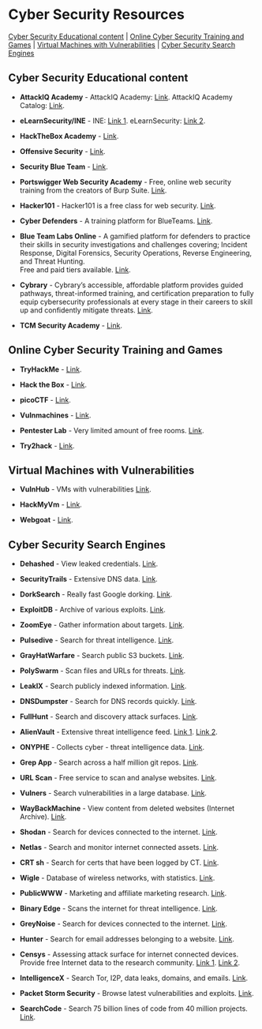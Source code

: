 # **Cyber Security Resources**

[Cyber Security Educational content](#cyber-security-educational-content) | 
[Online Cyber Security Training and Games](#online-cyber-security-training-and-games) | 
[Virtual Machines with Vulnerabilities](#virtual-machines-with-vulnerabilities) | 
[Cyber Security Search Engines](#cyber-security-search-engines)

## **Cyber Security Educational content**

* **AttackIQ Academy** - 
AttackIQ Academy: [Link](https://academy.attackiq.com/ "AttackIQ Academy"). 
AttackIQ Academy Catalog: [Link](https://academy.attackiq.com/catalog?labels=%5B%5D&page=1&values=%5B%5D "AttackIQ Academy Catalog").

* **eLearnSecurity/INE** - 
INE: [Link 1](https://ine.com/ "INE"). 
eLearnSecurity: [Link 2](https://elearnsecurity.com "eLearnSecurity").

* **HackTheBox Academy** - 
[Link](https://academy.hackthebox.com/ "HackTheBox Academy").

* **Offensive Security** - 
[Link](https://www.offensive-security.com/ "Offensive Security").

* **Security Blue Team** - 
[Link](https://securityblue.team/ "Security Blue Team").

* **Portswigger Web Security Academy** - Free, online web security training from the creators of Burp Suite.
[Link](https://portswigger.net/web-security "Portswigger Web Security Academy").

* **Hacker101** - Hacker101 is a free class for web security.
[Link](https://www.hacker101.com/ "Hacker101").

* **Cyber Defenders** - A training platform for  BlueTeams.
[Link](https://cyberdefenders.org/ "Cyber Defenders").

* **Blue Team Labs Online** - 
A gamified platform for defenders to practice their skills in security investigations and challenges covering; Incident Response, Digital Forensics, Security Operations, Reverse Engineering, and Threat Hunting.  
Free and paid tiers available.
[Link](https://blueteamlabs.online/ "Blue Team Labs Online").

* **Cybrary** - 
Cybrary’s accessible, affordable platform provides guided pathways, threat-informed training, and certification preparation to fully equip cybersecurity professionals at every stage in their careers to skill up and confidently mitigate threats.
[Link](https://www.cybrary.it/ "Cybrary").

* **TCM Security Academy** - 
[Link](https://academy.tcm-sec.com/ "TCM Security Academy").


## **Online Cyber Security Training and Games**

* **TryHackMe** - 
[Link](https://tryhackme.com/ "TryHackMe").

* **Hack the Box** - 
[Link](https://www.hackthebox.com/ "Hack the Box").

* **picoCTF** - 
[Link](https://picoctf.org/ "picoCTF").

* **Vulnmachines** - 
[Link](https://www.vulnmachines.com/ "Vulnmachines").

* **Pentester Lab** - Very limited amount of free rooms.
[Link](https://pentesterlab.com/ "Pentester Lab").

* **Try2hack** - 
[Link](https://try2hack.me/ "Try2hack").


## **Virtual Machines with Vulnerabilities**

* **VulnHub** - VMs with vulnerabilities
[Link](https://www.vulnhub.com/ "VulnHub").

* **HackMyVm** - 
[Link](https://hackmyvm.eu/ "Hack My VM").

* **Webgoat** - 
[Link](https://owasp.org/www-project-webgoat/ "Webgoat by OWASP").

## **Cyber Security Search Engines**

* **Dehashed** - View leaked credentials. 
[Link](https://www.dehashed.com/ "Dehashed").

* **SecurityTrails** - Extensive DNS data. 
[Link](https://securitytrails.com/ "SecurityTrails").

* **DorkSearch** - Really fast Google dorking. 
[Link](https://dorksearch.com/ "DorkSearch").

* **ExploitDB** - Archive of various exploits. 
[Link](https://www.exploit-db.com/ "ExploitDB").

* **ZoomEye** - Gather information about targets. 
[Link](https://www.zoomeye.org/ "ZoomEye").

* **Pulsedive** - Search for threat intelligence. 
[Link](https://pulsedive.com/ "Pulsedive").

* **GrayHatWarfare** - Search public S3 buckets. 
[Link](https://buckets.grayhatwarfare.com/ "GrayHatWarfare").

* **PolySwarm** - Scan files and URLs for threats. 
[Link](https://polyswarm.io/ "PolySwarm").

* **LeakIX** - Search publicly indexed information. 
[Link](https://leakix.net/ "LeakIX").

* **DNSDumpster** - Search for DNS records quickly. 
[Link](https://dnsdumpster.com/ "DNSDumpster").

* **FullHunt** - Search and discovery attack surfaces. 
[Link](https://fullhunt.io/ "FullHunt").

* **AlienVault** - Extensive threat intelligence feed. 
[Link 1](https://otx.alienvault.com/ "AlienVault - 1").
[Link 2](https://otx.alienvault.com/browse/global/pulses?include_inactive=0&sort=-modified&page=1&limit=10 "AlienVault - 2").

* **ONYPHE** - Collects cyber - threat intelligence data.
[Link](https://www.onyphe.io/ "ONYPHE").

* **Grep App** - Search across a half million git repos.
[Link](https://grep.app/ "Grep App").

* **URL Scan** - Free service to scan and analyse websites.
[Link](https://urlscan.io/ "URL Scan").

* **Vulners** - Search vulnerabilities in a large database. 
[Link](https://vulners.com/ "Vulners").

* **WayBackMachine** - View content from deleted websites (Internet Archive).
[Link](https://archive.org/web/  "WayBackMachine").

* **Shodan** - Search for devices connected to the internet.
[Link](https://www.shodan.io/  "Shodan").

* **Netlas** - Search and monitor internet connected assets. 
[Link](https://netlas.io/  "Netlas").

* **CRT sh** - Search for certs that have been logged by CT.
[Link](https://crt.sh/  "CRT sh").

* **Wigle** - Database of wireless networks, with statistics. 
[Link](https://www.wigle.net/  "Wigle").

* **PublicWWW** - Marketing and affiliate marketing research.
[Link](https://publicwww.com/  "PublicWWW").

* **Binary Edge** - Scans the internet for threat intelligence. 
[Link](https://www.binaryedge.io/  "Binary Edge").

* **GreyNoise** - Search for devices connected to the internet.
[Link](https://www.greynoise.io/  "GreyNoise").

* **Hunter** - Search for email addresses belonging to a website. 
[Link](https://hunter.io/  "Hunter").

* **Censys** - Assessing attack surface for internet connected devices.
Provide free Internet data to the research community. 
[Link 1](https://search.censys.io/  "Search Censys").
[Link 2](https://censys.io/  "Censys").

* **IntelligenceX** - Search Tor, I2P, data leaks, domains, and emails. 
[Link](https://intelx.io/  "IntelligenceX").

* **Packet Storm Security** - Browse latest vulnerabilities and exploits. 
[Link](https://packetstormsecurity.com/  "Packet Storm Security").

* **SearchCode** - Search 75 billion lines of code from 40 million projects.
[Link](https://searchcode.com/  "SearchCode").